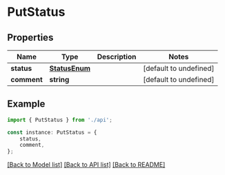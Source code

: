 # PutStatus


## Properties

Name | Type | Description | Notes
------------ | ------------- | ------------- | -------------
**status** | [**StatusEnum**](StatusEnum.md) |  | [default to undefined]
**comment** | **string** |  | [default to undefined]

## Example

```typescript
import { PutStatus } from './api';

const instance: PutStatus = {
    status,
    comment,
};
```

[[Back to Model list]](../README.md#documentation-for-models) [[Back to API list]](../README.md#documentation-for-api-endpoints) [[Back to README]](../README.md)
